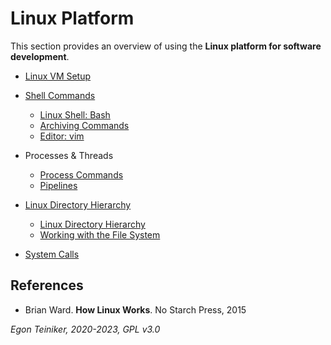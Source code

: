 # Linux Platform

This section provides an overview of using the **Linux platform for software development**.

* [Linux VM Setup](setup)

* [Shell Commands](shell)
    * [Linux Shell: Bash](shell/BashTutorial.md)
    * [Archiving Commands](./Archiving.md)
    * [Editor: vim](../editors/vim.md)

* Processes & Threads
    * [Process Commands](processes/README.md)
    * [Pipelines](processes/pipeline/README.md)

* [Linux Directory Hierarchy](filesystem)
    * [Linux Directory Hierarchy](filesystem/DirectoryHierarchy.md)
    * [Working with the File System](filesystem/FileSystemCommands.md)
   
* [System Calls](system-calls)



## References

* Brian Ward. **How Linux Works**. No Starch Press, 2015
    

*Egon Teiniker, 2020-2023, GPL v3.0*    
